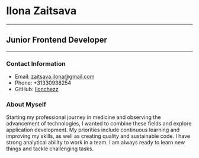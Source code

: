 # Ilona Zaitsava

---

## Junior Frontend Developer

---

### Contact Information
- Email: zaitsava.ilona@gmail.com
- Phone: +31330938254
- GitHub: [Ilonchezz](https://github.com/Ilonchez)

### About Myself
Starting my professional journey in medicine and observing the advancement of technologies, I wanted to combine these fields and explore application development. My priorities include continuous learning and improving my skills, as well as creating quality and sustainable code. I have strong analytical ability to work in a team. I am always ready to learn new things and tackle challenging tasks.